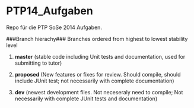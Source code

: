 PTP14_Aufgaben
==============

Repo für die PTP SoSe 2014 Aufgaben.


###Branch hierachy###
Branches ordered from highest to lowest stability level

1. **master** (stable code including Unit tests and documentation, used for submitting to tutor)

2. **proposed** (New features or fixes for review. Should compile, should include JUnit test; not necessarily with complete documentation)

3. **dev** (newest development files. Not neceseraly need to compile; Not necessarily with complete JUnit tests and documentation)


